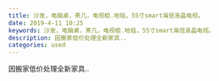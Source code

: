```yaml
---
title: 沙发，电脑桌，茶几，电视柜.地毯，55寸smart海信液晶电视。
date: 2019-4-11 10:25
keywords: 沙发，电脑桌，茶几，电视柜.地毯，55寸smart海信液晶电视。
description: 因搬家低价处理全新家具..
categories: used
---
```

<td class="t_f" id="postmessage_3458668">

因搬家低价处理全新家具..<br/>
<img alt="" border="0" class="zoom" data-cf-modified-695d7e0fd513573a12096bdf-="" file="http://www.flw.ph/data/appbyme/upload/image/201904/11/xETDJO46L5vy.jpg" id="aimg_s7yJN" lazyloadthumb="1" onclick="" onmouseover="" src="http://www.flw.ph/data/appbyme/upload/image/201904/11/xETDJO46L5vy.jpg"/><br/>
<br/>
<img alt="" border="0" class="zoom" data-cf-modified-695d7e0fd513573a12096bdf-="" file="http://www.flw.ph/data/appbyme/upload/image/201904/11/9cifX2gSrfAW.jpg" id="aimg_MTvy3" lazyloadthumb="1" onclick="" onmouseover="" src="http://www.flw.ph/data/appbyme/upload/image/201904/11/9cifX2gSrfAW.jpg"/><br/>
<br/>
</td>
